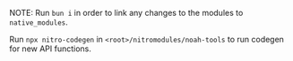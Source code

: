 NOTE: Run `bun i` in order to link any changes to the modules to `native_modules`.

Run `npx nitro-codegen` in
`<root>/nitromodules/noah-tools` to run codegen for new API functions.
